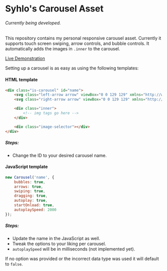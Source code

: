 # Syhlo's Carousel Asset

###### *Currently being developed.*

This repository contains my personal responsive carousel asset. Currently it supports touch screen swiping, arrow controls, and bubble controls. It automatically adds the images in `.inner` to the carousel.

[Live Demonstration](https://codepen.io/Syh/full/VqEMNd)

Setting up a carousel is as easy as using the following templates:

#### HTML template
```html
<div class="is-carousel" id="name">
	<svg class="left-arrow arrow" viewBox="0 0 129 129" xmlns="http://www.w3.org/2000/svg"></svg>
	<svg class="right-arrow arrow" viewBox="0 0 129 129" xmlns="http://www.w3.org/2000/svg"></svg>

	<div class="inner">
    	<!-- img tags go here -->
	</div>

	<div class="image-selector"></div>
</div>
```
##### Steps: 
* Change the ID to your desired carousel name.

#### JavaScript template
```javascript
new Carousel('name', {
    bubbles: true,
    arrows: true,
    swiping: true,
    dragging: true,
    autoplay: true,
    startOnload: true,
    autoplaySpeed: 2000
});
```
##### Steps:

* Update the name in the JavaScript as well. 
* Tweak the options to your liking per carousel. 
* `autoplaySpeed` will be in milliseconds (not implemented yet). 

If no option was provided or the incorrect data type was used it will default to `false`.
